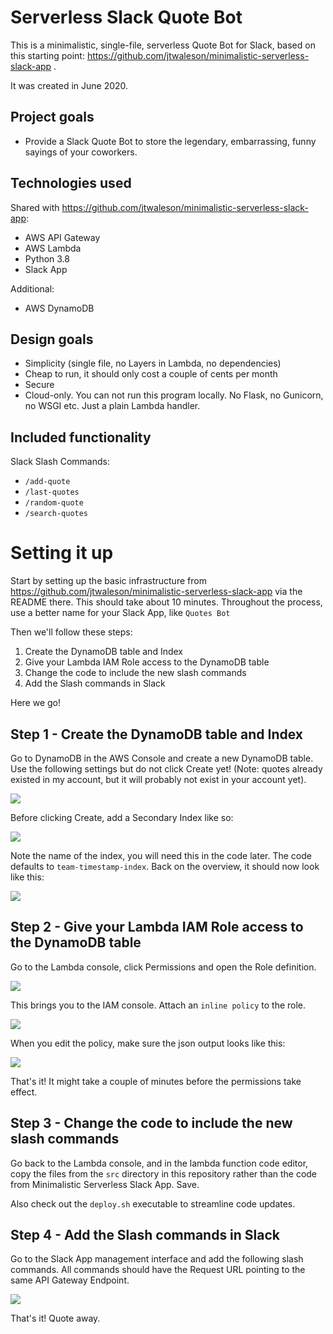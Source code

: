 Serverless Slack Quote Bot
===

This is a minimalistic, single-file, serverless Quote Bot for Slack, based on this starting point: https://github.com/jtwaleson/minimalistic-serverless-slack-app .

It was created in June 2020.

Project goals
---

- Provide a Slack Quote Bot to store the legendary, embarrassing, funny sayings of your coworkers.

Technologies used
---

Shared with https://github.com/jtwaleson/minimalistic-serverless-slack-app:

- AWS API Gateway
- AWS Lambda
- Python 3.8
- Slack App

Additional:

- AWS DynamoDB

Design goals
---

- Simplicity (single file, no Layers in Lambda, no dependencies)
- Cheap to run, it should only cost a couple of cents per month
- Secure
- Cloud-only. You can not run this program locally. No Flask, no Gunicorn, no WSGI etc. Just a plain Lambda handler.


Included functionality
---

Slack Slash Commands:
- `/add-quote`
- `/last-quotes`
- `/random-quote`
- `/search-quotes`


Setting it up
===

Start by setting up the basic infrastructure from https://github.com/jtwaleson/minimalistic-serverless-slack-app via the README there. This should take about 10 minutes. Throughout the process, use a better name for your Slack App, like `Quotes Bot`

Then we'll follow these steps:

1. Create the DynamoDB table and Index
2. Give your Lambda IAM Role access to the DynamoDB table
3. Change the code to include the new slash commands
4. Add the Slash commands in Slack

Here we go!

Step 1 - Create the DynamoDB table and Index
---

Go to DynamoDB in the AWS Console and create a new DynamoDB table. Use the following settings but do not click Create yet! (Note: quotes already existed in my account, but it will probably not exist in your account yet).

![](images/image-1.png)

Before clicking Create, add a Secondary Index like so:

![](images/image-2.png)

Note the name of the index, you will need this in the code later. The code defaults to `team-timestamp-index`. Back on the overview, it should now look like this:

![](images/image-3.png)


Step 2 - Give your Lambda IAM Role access to the DynamoDB table
---

Go to the Lambda console, click Permissions and open the Role definition.

![](images/image-5.png)

This brings you to the IAM console. Attach an `inline policy` to the role.

![](images/image-6.png)

When you edit the policy, make sure the json output looks like this:

![](images/image-7.png)

That's it! It might take a couple of minutes before the permissions take effect.


Step 3 - Change the code to include the new slash commands
---

Go back to the Lambda console, and in the lambda function code editor, copy the files from the `src` directory in this repository rather than the code from Minimalistic Serverless Slack App. Save.

Also check out the `deploy.sh` executable to streamline code updates.

Step 4 - Add the Slash commands in Slack
---
Go to the Slack App management interface and add the following slash commands. All commands should have the Request URL pointing to the same API Gateway Endpoint.

![](images/image-4.png)


That's it! Quote away.
